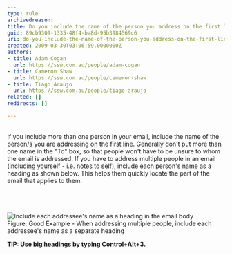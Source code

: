 ```yaml
---
type: rule
archivedreason: 
title: Do you include the name of the person you address on the first line?
guid: 89cb9309-1335-48f4-ba8d-95b3984569c6
uri: do-you-include-the-name-of-the-person-you-address-on-the-first-line
created: 2009-03-30T03:06:59.0000000Z
authors:
- title: Adam Cogan
  url: https://ssw.com.au/people/adam-cogan
- title: Cameron Shaw
  url: https://ssw.com.au/people/cameron-shaw
- title: Tiago Araujo
  url: https://ssw.com.au/people/tiago-araujo
related: []
redirects: []

---
```



  <br>
If you include more than one person in your email, include the name of the person/s you are addressing on the first line. Generally don't put more than one name in the &quot;To&quot; box, so that people won't have to be unsure to whom the email is addressed. If you have to address multiple people in an email (including yourself - i.e. notes to self), include each person's name as a heading as shown below. This helps them quickly locate the part of the email that applies to them.

<br><excerpt class='endintro'></excerpt><br>
  <br>
<img src="/PublishingImages/IncludeNameFirstLine.jpg" alt="Include each addressee's name as a heading in the email body" class="ms-rteCustom-ImageArea" /> <span class="ms-rteCustom-FigureGood">Figure&#58;&#160;Good Example - When addressing multiple people, include each addressee's name as a separate heading</span>
<p><strong>TIP&#58; Use big headings by typing Control+Alt+3.</strong></p>




